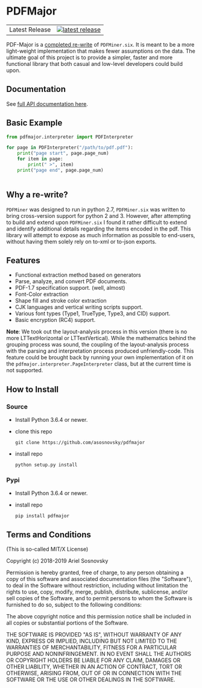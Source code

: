 # PDFMajor 

<table>
<tr>
  <td>Latest Release</td>
  <td>
    <a href="https://pypi.org/project/pdfmajor/">
    <img src="https://img.shields.io/pypi/v/pdfmajor.svg" alt="latest release" />
    </a>
  </td>
</tr>
</table>

PDF-Major is a <u>completed re-write</u> of `PDFMiner.six`. It is meant to be a more light-weight implementation that makes fewer assumptions on the data. The ultimate goal of this project is to provide a simpler, faster and more functional library that both casual and low-level developers could build upon.

## Documentation

See [<u>full API documentation here</u>](https://asosnovsky.github.io/pdfmajor/api/).

## Basic Example
```py
from pdfmajor.interpreter import PDFInterpreter

for page in PDFInterpreter("/path/to/pdf.pdf"):
    print("page start", page.page_num)
    for item in page:
        print(" >", item)
    print("page end", page.page_num)
    
```

## Why a re-write?

`PDFMiner` was designed to run in python 2.7, `PDFMiner.six` was written to bring cross-version support for python 2 and 3. However, after attempting to build and extend upon `PDFMiner.six` I found it rather difficult to extend and identify additional details regarding the items encoded in the pdf. This library will attempt to expose as much information as possible to end-users, without having them solely rely on to-xml or to-json exports.

## Features

 * Functional extraction method based on generators
 * Parse, analyze, and convert PDF documents.
 * PDF-1.7 specification support. (well, almost)
 * Font-Color extraction
 * Shape fill and stroke color extraction
 * CJK languages and vertical writing scripts support.
 * Various font types (Type1, TrueType, Type3, and CID) support.
 * Basic encryption (RC4) support.

**Note**: We took out the layout-analysis process in this version (there is no more LTTextHorizontal or LTTextVertical). While the mathematics behind the grouping process was sound, the coupling of the layout-analysis process with the parsing and interpretation process produced unfriendly-code. This feature could be brought back by running your own implementation of it on the `pdfmajor.interpreter.PageInterpreter` class, but at the current time is not supported.

## How to Install

### Source

  * Install Python 3.6.4 or newer.
  * clone this repo

    `git clone https://github.com/asosnovsky/pdfmajor`
  * install repo

    `python setup.py install`

### Pypi
  * Install Python 3.6.4 or newer.
  * install repo

    `pip install pdfmajor`

## Terms and Conditions

(This is so-called MIT/X License)

Copyright (c) 2018-2019  Ariel Sosnovsky <ariel at sosnovsky dot ca>

Permission is hereby granted, free of charge, to any person
obtaining a copy of this software and associated documentation
files (the "Software"), to deal in the Software without
restriction, including without limitation the rights to use,
copy, modify, merge, publish, distribute, sublicense, and/or
sell copies of the Software, and to permit persons to whom the
Software is furnished to do so, subject to the following
conditions:

The above copyright notice and this permission notice shall be
included in all copies or substantial portions of the Software.

THE SOFTWARE IS PROVIDED "AS IS", WITHOUT WARRANTY OF ANY
KIND, EXPRESS OR IMPLIED, INCLUDING BUT NOT LIMITED TO THE
WARRANTIES OF MERCHANTABILITY, FITNESS FOR A PARTICULAR
PURPOSE AND NONINFRINGEMENT. IN NO EVENT SHALL THE AUTHORS OR
COPYRIGHT HOLDERS BE LIABLE FOR ANY CLAIM, DAMAGES OR OTHER
LIABILITY, WHETHER IN AN ACTION OF CONTRACT, TORT OR
OTHERWISE, ARISING FROM, OUT OF OR IN CONNECTION WITH THE
SOFTWARE OR THE USE OR OTHER DEALINGS IN THE SOFTWARE.
